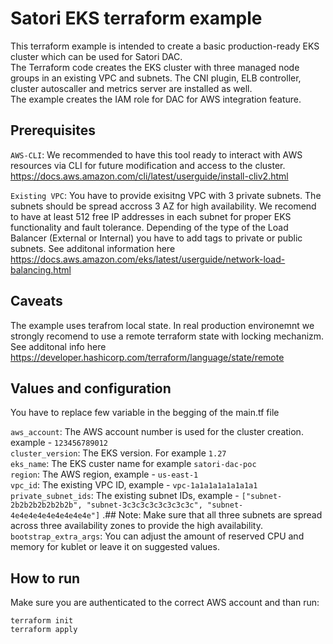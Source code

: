 # Satori EKS terraform example  

This terraform example is intended to create a basic production-ready EKS cluster which can be used for Satori DAC.  
The Terraform code creates the EKS cluster with three managed node groups in an existing VPC and subnets. The CNI plugin, ELB controller, cluster autoscaller and metrics server are installed as well.  
The example creates the IAM role for DAC for AWS integration feature.  


## Prerequisites  

`AWS-CLI`: We recommended to have this tool ready to interact with AWS resources via CLI for future modification and access to the cluster.  
https://docs.aws.amazon.com/cli/latest/userguide/install-cliv2.html  

`Existing VPC`: You have to provide exisitng VPC with 3 private subnets. The subnets should be spread accross 3 AZ for high availability. We recomend to have at least 512 free IP addresses in each subnet for proper EKS functionality and fault tolerance. Depending of the type of the Load Balancer (External or Internal) you have to add tags to private or public subnets. See additonal information here https://docs.aws.amazon.com/eks/latest/userguide/network-load-balancing.html  

## Caveats  
The example uses terafrom local state. In real production environemnt we strongly recomend to use a remote terraform state with locking mechanizm. See additonal info here https://developer.hashicorp.com/terraform/language/state/remote


## Values and configuration  

You have to replace few variable in the begging of the main.tf file  

`aws_account`: The AWS account number is used for the cluster creation.
example - `123456789012`  
`cluster_version`: The EKS version. For example `1.27`  
`eks_name`: The EKS custer name for example `satori-dac-poc`  
`region`: The AWS region, example - `us-east-1`  
`vpc_id`: The existing VPC ID, example - `vpc-1a1a1a1a1a1a1a1`  
`private_subnet_ids`: The existing subnet IDs, example - `["subnet-2b2b2b2b2b2b2b", "subnet-3c3c3c3c3c3c3c3c", "subnet-4e4e4e4e4e4e4e4e4e"]` .## Note: Make sure that all three subnets are spread across three availability zones to provide the high availability.  
`bootstrap_extra_args`: You can adjust the amount of reserved CPU and memory for kublet or leave it on suggested values.  

## How to run  
Make sure you are authenticated to the correct AWS account and than run:  
```
terraform init  
terraform apply
```
  